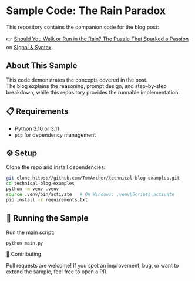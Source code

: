# Sample Code: The Rain Paradox

This repository contains the companion code for the blog post:

👉 [Should You Walk or Run in the Rain? The Puzzle That Sparked a Passion](https://tomarcher.io/posts/rain-paradox/) on [Signal & Syntax](https://tomarcher.io/).

## About This Sample

This code demonstrates the concepts covered in the post.  
The blog explains the reasoning, prompt design, and step-by-step breakdown, while this repository provides the runnable implementation.

## 📋 Requirements

- Python 3.10 or 3.11
- `pip` for dependency management

## ⚙️ Setup

Clone the repo and install dependencies:

```bash
git clone https://github.com/TomArcher/technical-blog-examples.git
cd technical-blog-examples
python -m venv .venv
source .venv/bin/activate   # On Windows: .venv\Scripts\activate
pip install -r requirements.txt
```

## 🚀 Running the Sample

Run the main script:

```bash
python main.py
```

🤝 Contributing

Pull requests are welcome! If you spot an improvement, bug, or want to extend the sample, feel free to open a PR.
